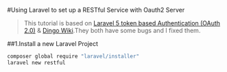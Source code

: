 #Using Laravel to set up a RESTful Service with Oauth2 Server

> This tutorial is based on [Laravel 5 token based Authentication (OAuth 2.0)](https://medium.com/@mshanak/laravel-5-token-based-authentication-ae258c12cfea#.5bzflbkp9) & [Dingo Wiki](https://github.com/dingo/api/wiki).They both have some bugs and I fixed them.

##1.Install a new Laravel Project
```bash
composer global require "laravel/installer"
laravel new restful
```
